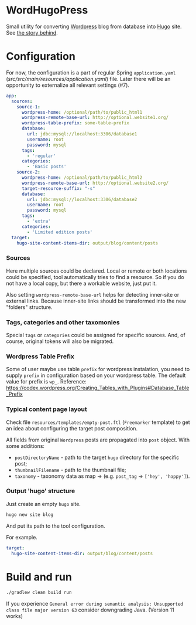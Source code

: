 # WordHugoPress
Small utility for converting [Wordpress](https://wordpress.org/) blog from database into [Hugo](https://gohugo.io/) site.
See [the story behind](https://nantipov.org/2019/12/converting-site-from-wordpress-into-hugo/).

# Configuration

For now, the configuration is a part of regular Spring `application.yaml` (_src/src/main/resources/application.yaml_) file. Later there will be an opportunity to externalize all relevant settings (#7).

```yaml
app:
  sources:
    source-1:
      wordpress-home: /optional/path/to/public_html1
      wordpress-remote-base-url: http://optional.website1.org/
      wordpress-table-prefix: some-table-prefix
      database:
        url: jdbc:mysql://localhost:3306/database1
        username: root
        password: mysql
      tags:
        - 'regular'
      categories:
        - 'Basic posts'
    source-2:
      wordpress-home: /optional/path/to/public_html2
      wordpress-remote-base-url: http://optional.website2.org/
      target-resource-suffix: "-s"
      database:
        url: jdbc:mysql://localhost:3306/database2
        username: root
        password: mysql
      tags:
        - 'extra'
      categories:
        - 'Limited edition posts'
  target:
    hugo-site-content-items-dir: output/blog/content/posts
```

### Sources

Here multiple sources could be declared. Local or remote or both locations could be specified, tool automatically tries to find a resource. So if you do not have a local copy, but there a workable website, just put it.

Also setting `wordpress-remote-base-url` helps for detecting inner-site or external links. Because inner-site links should be transformed into the new "folders" structure.

### Tags, categories and other taxomonies

Special `tags` or `categories` could be assigned for specific sources. And, of course, original tokens will also be migrated.

### Wordpress Table Prefix

Some of user maybe use table `prefix` for wordpress instalation, you need to supply `prefix` in configuration based on your wordpress table. The default value for prefix is `wp_`.
Reference: https://codex.wordpress.org/Creating_Tables_with_Plugins#Database_Table_Prefix

### Typical content page layout

Check file `resources/templates/empty-post.ftl` (`Freemarker` template) to get an idea about configuring the target post composition.

All fields from original `Wordpress` posts are propagated into `post` object. With some additions:
* `postDirectoryName` - path to the target `hugo` directory for the specific post;
* `thumbnailFilename` - path to the thumbnail file;
* `taxonomy` - taxonomy data as map <taxonomy name> -> <list> (e.g. `post_tag` -> `['hey', 'happy']`).

### Output 'hugo' structure

Just create an empty `hugo` site.

```sh
hugo new site blog
```

And put its path to the tool configuration.

For example.
```yaml
target:
  hugo-site-content-items-dir: output/blog/content/posts
```

# Build and run
```sh
./gradlew clean build run
```

If you experience `General error during semantic analysis: Unsupported class file major version 63` consider downgrading Java. (Version 11 works)

